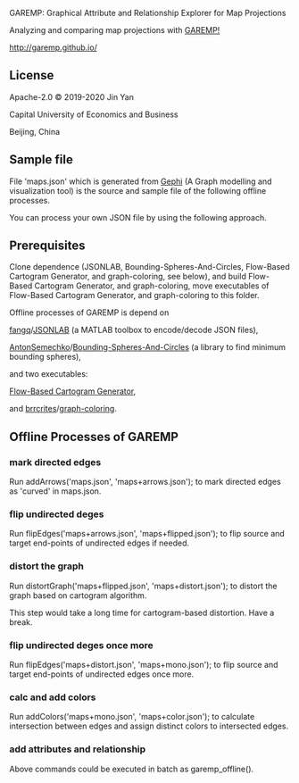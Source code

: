 GAREMP: Graphical Attribute and Relationship Explorer for Map Projections

Analyzing and comparing map projections with [GAREMP!](http://garemp.github.io)

http://garemp.github.io/

##

## License
Apache-2.0 © 2019-2020 Jin Yan

Capital University of Economics and Business

Beijing, China

##

## Sample file

File 'maps.json' which is generated from [Gephi](https://github.com/gephi/gephi) (A Graph modelling and visualization tool) is the source and sample file of the following offline processes.

You can process your own JSON file by using the following approach.

## Prerequisites

Clone dependence (JSONLAB, Bounding-Spheres-And-Circles, Flow-Based Cartogram Generator, and graph-coloring, see below), and build Flow-Based Cartogram Generator, and graph-coloring, move executables of Flow-Based Cartogram Generator, and graph-coloring to this folder.

Offline processes of GAREMP is depend on 

[fangq](https://github.com/fangq)/[JSONLAB](https://github.com/fangq/jsonlab) (a MATLAB toolbox to encode/decode JSON files), 

[AntonSemechko](https://github.com/AntonSemechko)/[Bounding-Spheres-And-Circles](https://github.com/AntonSemechko/Bounding-Spheres-And-Circles) (a library to find minimum bounding spheres), 

and two executables:

[Flow-Based Cartogram Generator](https://github.com/Flow-Based-Cartograms/go_cart), 

and [brrcrites](https://github.com/brrcrites)/[graph-coloring](https://github.com/brrcrites/graph-coloring).

## Offline Processes of GAREMP

### mark directed edges

Run addArrows('maps.json', 'maps+arrows.json'); to mark directed edges as 'curved' in maps.json.

### flip undirected deges

Run flipEdges('maps+arrows.json', 'maps+flipped.json'); to flip source and target end-points of undirected edges if needed.

### distort the graph

Run distortGraph('maps+flipped.json', 'maps+distort.json'); to distort the graph based on cartogram algorithm.

This step would take a long time for cartogram-based distortion. Have a break.

### flip undirected deges once more

Run flipEdges('maps+distort.json', 'maps+mono.json'); to flip source and target end-points of undirected edges once more.

### calc and add colors

Run addColors('maps+mono.json', 'maps+color.json'); to calculate intersection between edges and assign distinct colors to intersected edges.

### add attributes and relationship


Above commands could be executed in batch as garemp_offline().
